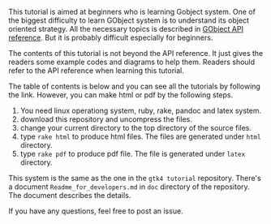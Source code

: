 This tutorial is aimed at beginners who is learning Gobject system.
One of the biggest difficulty to learn GObject system is to understand its object oriented strategy.
All the necessary topics is described in [GObject API reference](https://developer.gnome.org/gobject/stable/).
But it is probably difficult especially for beginners.

The contents of this tutorial is not beyond the API reference.
It just gives the readers some example codes and diagrams to help them.
Readers should refer to the API reference when learning this tutorial.

The table of contents is below and you can see all the tutorials by following the link.
However, you can make html or pdf by the following steps.

1. You need linux operationg system, ruby, rake, pandoc and latex system.
2. download this repository and uncompress the files.
3. change your current directory to the top directory of the source files.
4. type `rake html` to produce html files. The files are generated under `html` directory.
5. type `rake pdf` to produce pdf file. The file is generated under `latex` directory.

This system is the same as the one in the `gtk4 tutorial` repository.
There's a document `Readme_for_developers.md` in `doc` directory of the repository.
The document describes the details.

If you have any questions, feel free to post an issue.

